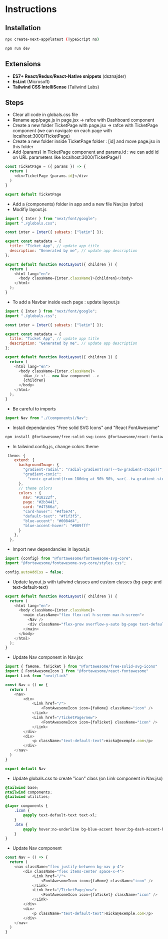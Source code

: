 # Instructions

## Installation
``` bash 
npx create-next-app@latest (TypeScript no)
```
``` bash 
npm run dev
```

## Extensions
- **ES7+ React/Redux/React-Native snippets** (dsznajder)
- **EsLint** (Microsoft)
- **Tailwind CSS IntelliSense** (Tailwind Labs)

## Steps
- Clear all code in globals.css file
- Rename app/page.js in page.jsx -> rafce with Dashboard component
- Create a new folder TicketPage with page.jsx -> rafce with TicketPage component (we can navigate on each page with localhost:3000/TicketPage)
- Create a new folder inside TicketPage folder : [id] and move page.jsx in this folder
- Add {params} in TicketPage component and params.id : we can add id on URL parameters like localhost:3000/TicketPage/1

``` javascript
const TicketPage = ({ params }) => {
  return (
    <div>TicketPage {params.id}</div>
  )
}

export default TicketPage
```
- Add a (components) folder in app and a new file Nav.jsx (rafce)
- Modifiy layout.js
  
``` javascript
import { Inter } from "next/font/google";
import "./globals.css";

const inter = Inter({ subsets: ["latin"] });

export const metadata = {
  title: "Ticket App", // update app title
  description: "Generated by me", // update app description
};

export default function RootLayout({ children }) {
  return (
    <html lang="en">
      <body className={inter.className}>{children}</body>
    </html>
  );
}
```
- To add a Navbar inside each page : update layout.js
``` javascript
import { Inter } from "next/font/google";
import "./globals.css";

const inter = Inter({ subsets: ["latin"] });

export const metadata = {
  title: "Ticket App", // update app title
  description: "Generated by me", // update app description
};

export default function RootLayout({ children }) {
  return (
    <html lang="en">
      <body className={inter.className}>
        <Nav /> <!-- new Nav component -->
        {children}
      </body>
    </html>
  );
}
```
- Be careful to imports
``` javascript
import Nav from "./(components)/Nav";
```

- Install dependancies "Free solid SVG Icons" and "React FontAwesome"
``` bash
npm install @fortawesome/free-solid-svg-icons @fortawesome/react-fontawesome
```

- In tailwind.config.js, change colors theme
``` javascript
 theme: {
    extend: {
      backgroundImage: {
        "gradient-radial": "radial-gradient(var(--tw-gradient-stops))",
        "gradient-conic":
          "conic-gradient(from 180deg at 50% 50%, var(--tw-gradient-stops))",
      },
      // theme colors
      colors : {
        nav: "#18222f",
        page: "#2b3441",
        card: "#47566a",
        "card-hover": "#4f5e74",
        "default-text": "#f1f3f5",
        "blue-accent": "#0084d4",
        "blue-accent-hover": "#009fff"
      }
    },
  },
```

- Import new dependancies in layout.js
``` javascript
import {config} from "@fortawesome/fontawesome-svg-core";
import "@fortawesome/fontawesome-svg-core/styles.css";

config.autoAddCss = false;
```
- Update layout.js with tailwind classes and custom classes (bg-page and text-default-text)
``` javascript
export default function RootLayout({ children }) {
  return (
    <html lang="en">
      <body className={inter.className}>
        <main className="flex flex-col h-screen max-h-screen">
          <Nav />
          <div className="flex-grow overflow-y-auto bg-page text-default-text">{children}</div>
        </main>
      </body>
    </html>
  );
}
```

- Update Nav component in Nav.jsx
``` javascript
import { faHome, faTicket } from "@fortawesome/free-solid-svg-icons"
import { FontAwesomeIcon } from "@fortawesome/react-fontawesome"
import Link from "next/link"

const Nav = () => {
  return (
    <nav>
        <div>
            <Link href="/">
                <FontAwesomeIcon icon={faHome} className="icon" />
            </Link>
            <Link href="/TicketPage/new">
                <FontAwesomeIcon icon={faTicket} className="icon" />
            </Link>
        </div>
        <div>
            <p className="text-default-text">micka@exemple.com</p>
        </div>
    </nav>
  )
}

export default Nav
```

- Update globals.css to create "icon" class (on Link component in Nav.jsx)
``` css
@tailwind base;
@tailwind components;
@tailwind utilities;

@layer components {
    .icon {
        @apply text-default-text text-xl;
    }
    .btn {
        @apply hover:no-underline bg-blue-accent hover:bg-dash-accent-hover tracking-wider w-full text-center text-nav font-bold cursor-pointer uppercase px-4 py-2 rounded-md transition-colors block;
    }
}
```

- Update Nav component
``` javascript
const Nav = () => {
  return (
    <nav className="flex justify-between bg-nav p-4">
        <div className="flex items-center space-x-4">
            <Link href="/">
                <FontAwesomeIcon icon={faHome} className="icon" />
            </Link>
            <Link href="/TicketPage/new">
                <FontAwesomeIcon icon={faTicket} className="icon" />
            </Link>
        </div>
        <div>
            <p className="text-default-text">micka@exemple.com</p>
        </div>
    </nav>
  )
}
```